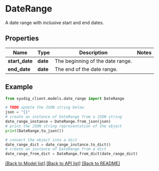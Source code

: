 # DateRange

A date range with inclusive start and end dates.

## Properties

Name | Type | Description | Notes
------------ | ------------- | ------------- | -------------
**start_date** | **date** | The beginning of the date range. | 
**end_date** | **date** | The end of the date range. | 

## Example

```python
from sysdig_client.models.date_range import DateRange

# TODO update the JSON string below
json = "{}"
# create an instance of DateRange from a JSON string
date_range_instance = DateRange.from_json(json)
# print the JSON string representation of the object
print(DateRange.to_json())

# convert the object into a dict
date_range_dict = date_range_instance.to_dict()
# create an instance of DateRange from a dict
date_range_from_dict = DateRange.from_dict(date_range_dict)
```
[[Back to Model list]](../README.md#documentation-for-models) [[Back to API list]](../README.md#documentation-for-api-endpoints) [[Back to README]](../README.md)


